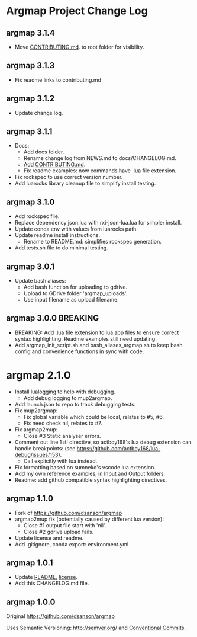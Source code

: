 Argmap Project Change Log
========================

## argmap 3.1.4
- Move [CONTRIBUTING.md](../CONTRIBUTING.md). to root folder for visibility.

## argmap 3.1.3
- Fix readme links to contributing.md

## argmap 3.1.2
- Update change log.

## argmap 3.1.1
- Docs:
    - Add docs folder.
    - Rename change log from NEWS.md to docs/CHANGELOG.md.
    - Add [CONTRIBUTING.md](../CONTRIBUTING.md).
    - Fix readme examples: now commands have .lua file extension.
- Fix rockspec to use correct version number.
- Add luarocks library cleanup file to simplify install testing.

## argmap 3.1.0
- Add rockspec file.
- Replace dependency json.lua with rxi-json-lua.lua for simpler install.
- Update conda env with values from luarocks path.
- Update readme install instructions.
    - Rename to README.md: simplifies rockspec generation.
- Add tests.sh file to do minimal testing.

## argmap 3.0.1
- Update bash aliases:
    - Add bash function for uploading to gdrive.
    - Upload to GDrive folder 'argmap_uploads'.
    - Use input filename as upload filename.

## argmap 3.0.0 BREAKING
- BREAKING: Add .lua file extension to lua app files to ensure correct syntax highlighting. Readme examples still need updating.
- Add argmap_init_script.sh and bash_aliases_argmap.sh to keep bash config and convenience functions in sync with code.

# argmap 2.1.0
- Install lualogging to help with debugging.
    - Add debug logging to mup2argmap.
- Add launch.json to repo to track debugging tests.
- Fix mup2argmap:
    - Fix global variable which could be local, relates to #5, #6.
    - Fix need check nil, relates to #7.
- Fix argmap2mup:
    - Close #3 Static analyser errors.
- Comment out line 1 #! directive, so actboy168's lua debug extension can handle breakpoints: (see https://github.com/actboy168/lua-debug/issues/153).
    - Call explicitly with lua instead.
- Fix formatting based on sumneko's vscode lua extension.
- Add my own reference examples, in Input and Output folders.
- Readme: add github compatible syntax highlighting directives.

## argmap 1.1.0
- Fork of https://github.com/dsanson/argmap
- argmap2mup fix (potentially caused by different lua version):
    - Close #1 output file start with 'nil'.
    - Close #2 gdrive upload fails.
- Update license and readme.
- Add .gitignore, conda export: environment.yml

## argmap 1.0.1
- Update [README](README.md), [license](LICENSE).
- Add this CHANGELOG.md file.

## argmap 1.0.0
Original https://github.com/dsanson/argmap

Uses Semantic Versioning: http://semver.org/ and [Conventional Commits](https://www.conventionalcommits.org/en/v1.0.0/).
